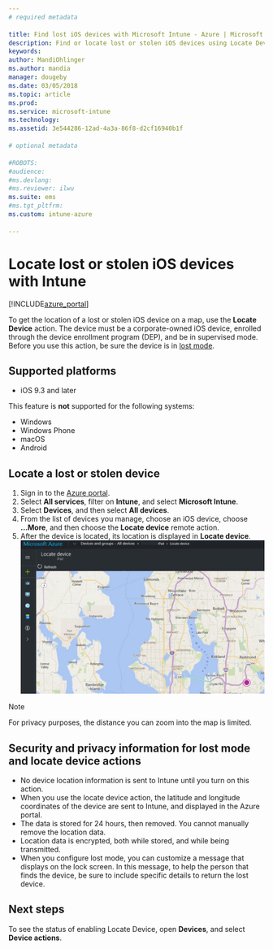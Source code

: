 ```yaml
---
# required metadata

title: Find lost iOS devices with Microsoft Intune - Azure | Microsoft Docs
description: Find or locate lost or stolen iOS devices using Locate Device feature in Microsoft Intune; and get details on the security and privacy information when using the Locate Device action.
keywords:
author: MandiOhlinger
ms.author: mandia
manager: dougeby
ms.date: 03/05/2018
ms.topic: article
ms.prod:
ms.service: microsoft-intune
ms.technology:
ms.assetid: 3e544286-12ad-4a3a-86f8-d2cf16940b1f

# optional metadata

#ROBOTS:
#audience:
#ms.devlang:
#ms.reviewer: ilwu
ms.suite: ems
#ms.tgt_pltfrm:
ms.custom: intune-azure

---
```


# Locate lost or stolen iOS devices with Intune

[!INCLUDE[azure_portal](./includes/azure_portal.md)]

To get the location of a lost or stolen iOS device on a map, use the **Locate Device** action. The device must be a corporate-owned iOS device, enrolled through the device enrollment program (DEP), and be in supervised mode. Before you use this action, be sure the device is in [lost mode](device-lost-mode.md).

## Supported platforms

- iOS 9.3 and later

This feature is **not** supported for the following systems: 
- Windows
- Windows Phone
- macOS
- Android

## Locate a lost or stolen device

1. Sign in to the [Azure portal](https://portal.azure.com).
2. Select **All services**, filter on **Intune**, and select **Microsoft Intune**.
3. Select **Devices**, and then select **All devices**.
4. From the list of devices you manage, choose an iOS device, choose **...More**, and then choose the **Locate device** remote action.
5. After the device is located, its location is displayed in **Locate device**.
	![Locate device using Intune in Azure](./media/locate-device.png)

>[!NOTE]
>For privacy purposes, the distance you can zoom into the map is limited.

## Security and privacy information for lost mode and locate device actions
- No device location information is sent to Intune until you turn on this action.
- When you use the locate device action, the latitude and longitude coordinates of the device are sent to Intune, and displayed in the Azure portal.
- The data is stored for 24 hours, then removed. You cannot manually remove the location data.
- Location data is encrypted, both while stored, and while being transmitted.
- When you configure lost mode, you can customize a message that displays on the lock screen. In this message, to help the person that finds the device, be sure to include specific details to return the lost device.

## Next steps

To see the status of enabling Locate Device, open **Devices**, and select **Device actions**.
